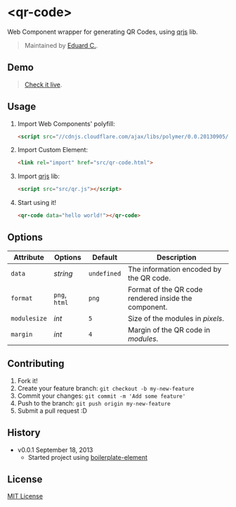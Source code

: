 # &lt;qr-code&gt;

Web Component wrapper for generating QR Codes, using [qrjs](http://hg.mearie.org/qrjs/) lib.

> Maintained by [Eduard C.](https://github.com/educastellano).

## Demo

> [Check it live](http://educastellano.github.io/qr-code).

## Usage

1. Import Web Components' polyfill:

	```html
	<script src="//cdnjs.cloudflare.com/ajax/libs/polymer/0.0.20130905/polymer.min.js"></script>
	```

2. Import Custom Element:

	```html
	<link rel="import" href="src/qr-code.html">
	```

3. Import [qrjs](http://hg.mearie.org/qrjs/) lib:

	```html
	<script src="src/qr.js"></script>
	```

4. Start using it!

	```html
	<qr-code data="hello world!"></qr-code>
	```

## Options

Attribute		| Options                   | Default             | Description
---				| ---                       | ---                 | ---
`data`			| *string*                  | `undefined`         | The information encoded by the QR code.
`format`		| `png`, `html`				| `png`               | Format of the QR code rendered inside the component.
`modulesize`	| *int*						| `5`				  | Size of the modules in *pixels*.
`margin`		| *int*						| `4`				  | Margin of the QR code in *modules*.


## Contributing

1. Fork it!
2. Create your feature branch: `git checkout -b my-new-feature`
3. Commit your changes: `git commit -m 'Add some feature'`
4. Push to the branch: `git push origin my-new-feature`
5. Submit a pull request :D

## History

* v0.0.1 September 18, 2013
	* Started project using [boilerplate-element](https://github.com/customelements/boilerplate-element)

## License

[MIT License](http://opensource.org/licenses/MIT)

